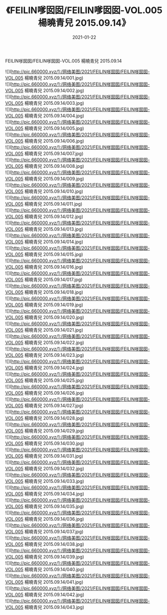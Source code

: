 ﻿---
layout: post
title:  《FEILIN嗲囡囡/FEILIN嗲囡囡-VOL.005 楊曉青兒 2015.09.14》
date:   2021-01-22
img: http://pic.660000.xyz/1:/网络美图/2021/FEILIN嗲囡囡/FEILIN嗲囡囡-VOL.005 楊曉青兒 2015.09.14/000.jpg
categories: [美女, 清纯, 唯美]
---

FEILIN嗲囡囡/FEILIN嗲囡囡-VOL.005 楊曉青兒 2015.09.14

 ![](http://pic.660000.xyz/1:/网络美图/2021/FEILIN嗲囡囡/FEILIN嗲囡囡-VOL.005 楊曉青兒 2015.09.14/001.jpg) <br>![](http://pic.660000.xyz/1:/网络美图/2021/FEILIN嗲囡囡/FEILIN嗲囡囡-VOL.005 楊曉青兒 2015.09.14/002.jpg) <br>![](http://pic.660000.xyz/1:/网络美图/2021/FEILIN嗲囡囡/FEILIN嗲囡囡-VOL.005 楊曉青兒 2015.09.14/003.jpg) <br>![](http://pic.660000.xyz/1:/网络美图/2021/FEILIN嗲囡囡/FEILIN嗲囡囡-VOL.005 楊曉青兒 2015.09.14/004.jpg) <br>![](http://pic.660000.xyz/1:/网络美图/2021/FEILIN嗲囡囡/FEILIN嗲囡囡-VOL.005 楊曉青兒 2015.09.14/005.jpg) <br>![](http://pic.660000.xyz/1:/网络美图/2021/FEILIN嗲囡囡/FEILIN嗲囡囡-VOL.005 楊曉青兒 2015.09.14/006.jpg) <br>![](http://pic.660000.xyz/1:/网络美图/2021/FEILIN嗲囡囡/FEILIN嗲囡囡-VOL.005 楊曉青兒 2015.09.14/007.jpg) <br>![](http://pic.660000.xyz/1:/网络美图/2021/FEILIN嗲囡囡/FEILIN嗲囡囡-VOL.005 楊曉青兒 2015.09.14/008.jpg) <br>![](http://pic.660000.xyz/1:/网络美图/2021/FEILIN嗲囡囡/FEILIN嗲囡囡-VOL.005 楊曉青兒 2015.09.14/009.jpg) <br>![](http://pic.660000.xyz/1:/网络美图/2021/FEILIN嗲囡囡/FEILIN嗲囡囡-VOL.005 楊曉青兒 2015.09.14/010.jpg) <br>![](http://pic.660000.xyz/1:/网络美图/2021/FEILIN嗲囡囡/FEILIN嗲囡囡-VOL.005 楊曉青兒 2015.09.14/011.jpg) <br>![](http://pic.660000.xyz/1:/网络美图/2021/FEILIN嗲囡囡/FEILIN嗲囡囡-VOL.005 楊曉青兒 2015.09.14/012.jpg) <br>![](http://pic.660000.xyz/1:/网络美图/2021/FEILIN嗲囡囡/FEILIN嗲囡囡-VOL.005 楊曉青兒 2015.09.14/013.jpg) <br>![](http://pic.660000.xyz/1:/网络美图/2021/FEILIN嗲囡囡/FEILIN嗲囡囡-VOL.005 楊曉青兒 2015.09.14/014.jpg) <br>![](http://pic.660000.xyz/1:/网络美图/2021/FEILIN嗲囡囡/FEILIN嗲囡囡-VOL.005 楊曉青兒 2015.09.14/015.jpg) <br>![](http://pic.660000.xyz/1:/网络美图/2021/FEILIN嗲囡囡/FEILIN嗲囡囡-VOL.005 楊曉青兒 2015.09.14/016.jpg) <br>![](http://pic.660000.xyz/1:/网络美图/2021/FEILIN嗲囡囡/FEILIN嗲囡囡-VOL.005 楊曉青兒 2015.09.14/017.jpg) <br>![](http://pic.660000.xyz/1:/网络美图/2021/FEILIN嗲囡囡/FEILIN嗲囡囡-VOL.005 楊曉青兒 2015.09.14/018.jpg) <br>![](http://pic.660000.xyz/1:/网络美图/2021/FEILIN嗲囡囡/FEILIN嗲囡囡-VOL.005 楊曉青兒 2015.09.14/019.jpg) <br>![](http://pic.660000.xyz/1:/网络美图/2021/FEILIN嗲囡囡/FEILIN嗲囡囡-VOL.005 楊曉青兒 2015.09.14/020.jpg) <br>![](http://pic.660000.xyz/1:/网络美图/2021/FEILIN嗲囡囡/FEILIN嗲囡囡-VOL.005 楊曉青兒 2015.09.14/021.jpg) <br>![](http://pic.660000.xyz/1:/网络美图/2021/FEILIN嗲囡囡/FEILIN嗲囡囡-VOL.005 楊曉青兒 2015.09.14/022.jpg) <br>![](http://pic.660000.xyz/1:/网络美图/2021/FEILIN嗲囡囡/FEILIN嗲囡囡-VOL.005 楊曉青兒 2015.09.14/023.jpg) <br>![](http://pic.660000.xyz/1:/网络美图/2021/FEILIN嗲囡囡/FEILIN嗲囡囡-VOL.005 楊曉青兒 2015.09.14/024.jpg) <br>![](http://pic.660000.xyz/1:/网络美图/2021/FEILIN嗲囡囡/FEILIN嗲囡囡-VOL.005 楊曉青兒 2015.09.14/025.jpg) <br>![](http://pic.660000.xyz/1:/网络美图/2021/FEILIN嗲囡囡/FEILIN嗲囡囡-VOL.005 楊曉青兒 2015.09.14/026.jpg) <br>![](http://pic.660000.xyz/1:/网络美图/2021/FEILIN嗲囡囡/FEILIN嗲囡囡-VOL.005 楊曉青兒 2015.09.14/027.jpg) <br>![](http://pic.660000.xyz/1:/网络美图/2021/FEILIN嗲囡囡/FEILIN嗲囡囡-VOL.005 楊曉青兒 2015.09.14/028.jpg) <br>![](http://pic.660000.xyz/1:/网络美图/2021/FEILIN嗲囡囡/FEILIN嗲囡囡-VOL.005 楊曉青兒 2015.09.14/029.jpg) <br>![](http://pic.660000.xyz/1:/网络美图/2021/FEILIN嗲囡囡/FEILIN嗲囡囡-VOL.005 楊曉青兒 2015.09.14/030.jpg) <br>![](http://pic.660000.xyz/1:/网络美图/2021/FEILIN嗲囡囡/FEILIN嗲囡囡-VOL.005 楊曉青兒 2015.09.14/031.jpg) <br>![](http://pic.660000.xyz/1:/网络美图/2021/FEILIN嗲囡囡/FEILIN嗲囡囡-VOL.005 楊曉青兒 2015.09.14/032.jpg) <br>![](http://pic.660000.xyz/1:/网络美图/2021/FEILIN嗲囡囡/FEILIN嗲囡囡-VOL.005 楊曉青兒 2015.09.14/033.jpg) <br>![](http://pic.660000.xyz/1:/网络美图/2021/FEILIN嗲囡囡/FEILIN嗲囡囡-VOL.005 楊曉青兒 2015.09.14/034.jpg) <br>![](http://pic.660000.xyz/1:/网络美图/2021/FEILIN嗲囡囡/FEILIN嗲囡囡-VOL.005 楊曉青兒 2015.09.14/035.jpg) <br>![](http://pic.660000.xyz/1:/网络美图/2021/FEILIN嗲囡囡/FEILIN嗲囡囡-VOL.005 楊曉青兒 2015.09.14/036.jpg) <br>![](http://pic.660000.xyz/1:/网络美图/2021/FEILIN嗲囡囡/FEILIN嗲囡囡-VOL.005 楊曉青兒 2015.09.14/037.jpg) <br>![](http://pic.660000.xyz/1:/网络美图/2021/FEILIN嗲囡囡/FEILIN嗲囡囡-VOL.005 楊曉青兒 2015.09.14/038.jpg) <br>![](http://pic.660000.xyz/1:/网络美图/2021/FEILIN嗲囡囡/FEILIN嗲囡囡-VOL.005 楊曉青兒 2015.09.14/039.jpg) <br>![](http://pic.660000.xyz/1:/网络美图/2021/FEILIN嗲囡囡/FEILIN嗲囡囡-VOL.005 楊曉青兒 2015.09.14/040.jpg) <br>![](http://pic.660000.xyz/1:/网络美图/2021/FEILIN嗲囡囡/FEILIN嗲囡囡-VOL.005 楊曉青兒 2015.09.14/041.jpg) <br>![](http://pic.660000.xyz/1:/网络美图/2021/FEILIN嗲囡囡/FEILIN嗲囡囡-VOL.005 楊曉青兒 2015.09.14/042.jpg) <br>![](http://pic.660000.xyz/1:/网络美图/2021/FEILIN嗲囡囡/FEILIN嗲囡囡-VOL.005 楊曉青兒 2015.09.14/043.jpg) <br>